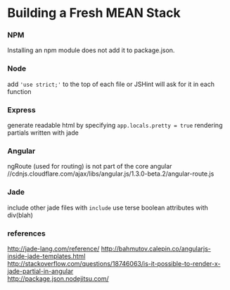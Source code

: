 # Building a Fresh MEAN Stack

### NPM

Installing an npm module does not add it to package.json.

### Node

add `'use strict;'` to the top of each file or JSHint will ask for it in each function

### Express

generate readable html by specifying `app.locals.pretty = true`
rendering partials written with jade


### Angular

ngRoute (used for routing) is not part of the core angular
//cdnjs.cloudflare.com/ajax/libs/angular.js/1.3.0-beta.2/angular-route.js

### Jade

include other jade files with `include`
use terse boolean attributes with div(blah) 


### references
http://jade-lang.com/reference/
http://bahmutov.calepin.co/angularjs-inside-jade-templates.html
http://stackoverflow.com/questions/18746063/is-it-possible-to-render-x-jade-partial-in-angular  
http://package.json.nodejitsu.com/